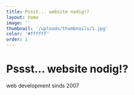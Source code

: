 ```yaml
---
title: Pssst... website nodig!?
layout: home
image: ''
thumbnail: '/uploads/thumbnails/1.jpg'
color: '#ffffff'
order: 1
---
```


# Pssst... website nodig!?

web development sinds 2007